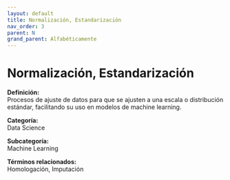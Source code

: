 ```yaml
---
layout: default
title: Normalización, Estandarización
nav_order: 3
parent: N
grand_parent: Alfabéticamente
---
```


# Normalización, Estandarización

**Definición:**  
Procesos de ajuste de datos para que se ajusten a una escala o distribución estándar, facilitando su uso en modelos de machine learning.

**Categoría:**  
Data Science  

**Subcategoría:**  
Machine Learning

**Términos relacionados:**  
Homologación, Imputación
